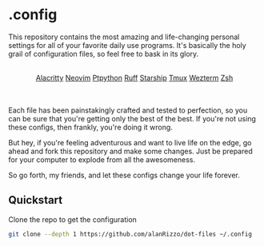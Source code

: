 # .config

This repository contains the most amazing and life-changing personal settings for all of your favorite daily use programs.
It's basically the holy grail of configuration files, so feel free to bask in its glory.

<div align="center">
  <br>
  <a href="https://github.com/alanRizzo/dot-files/tree/main/alacritty">Alacritty</a>
  <a href="https://github.com/alanRizzo/dot-files/tree/main/nvim">Neovim</a>
  <a href="https://github.com/alanRizzo/dot-files/tree/main/ptpython">Ptpython</a>
  <a href="https://github.com/alanRizzo/dot-files/tree/main/ruff">Ruff</a>
  <a href="https://github.com/alanRizzo/dot-files/tree/main/starship">Starship</a>
  <a href="https://github.com/alanRizzo/dot-files/tree/main/tmux">Tmux</a>
  <a href="https://github.com/alanRizzo/dot-files/tree/main/wezterm">Wezterm</a>
  <a href="https://github.com/alanRizzo/dot-files/tree/main/zsh">Zsh</a>
  <br>
  <br>
  <br>
</div>

Each file has been painstakingly crafted and tested to perfection, so you can be sure that you're getting only the best of the best.
If you're not using these configs, then frankly, you're doing it wrong.

But hey, if you're feeling adventurous and want to live life on the edge, go ahead and fork this repository and make some changes.
Just be prepared for your computer to explode from all the awesomeness.

So go forth, my friends, and let these configs change your life forever.


## Quickstart

Clone the repo to get the configuration

```zsh
git clone --depth 1 https://github.com/alanRizzo/dot-files ~/.config
```
